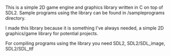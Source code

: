 This is a simple 2D game engine and graphics library written in C on top of SDL2. 
Sample programs using the library can be found in /sampleprograms directory. 

I made this library because it is something I've always needed, a simple 2D graphics/game library for potential projects.

For compiling programs using the library you need SDL2, SDL2/SDL_image, SDL2/SDL_ttf 
